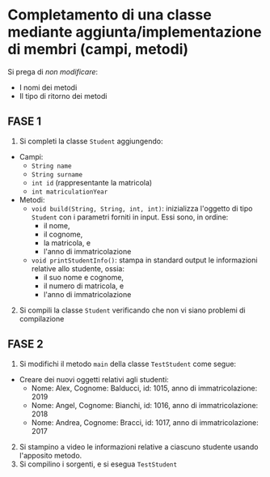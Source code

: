 # Completamento di una classe mediante aggiunta/implementazione di membri (campi, metodi)

Si prega di *non modificare*:

* I nomi dei metodi
* Il tipo di ritorno dei metodi

## FASE 1

1. Si completi la classe `Student` aggiungendo:
  * Campi:
    - `String name`
    - `String surname`
    - `int id` (rappresentante la matricola)
    - `int matriculationYear`
  * Metodi:
    - `void build(String, String, int, int)`:
      inizializza l'oggetto di tipo `Student` con i parametri forniti in input. Essi sono, in ordine:
      - il nome,
      - il cognome,
      - la matricola, e
      - l'anno di immatricolazione
    - `void printStudentInfo()`:
      stampa in standard output le informazioni relative allo studente, ossia:
      - il suo nome e cognome,
      - il numero di matricola, e
      - l'anno di immatricolazione
2. Si compili la classe `Student` verificando che non vi siano problemi di compilazione

## FASE 2

1. Si modifichi il metodo `main` della classe `TestStudent` come segue:
  - Creare dei nuovi oggetti relativi agli studenti:
      - Nome: Alex, Cognome: Balducci, id: 1015, anno di immatricolazione: 2019
      - Nome: Angel, Cognome: Bianchi, id: 1016, anno di immatricolazione: 2018
      - Nome: Andrea, Cognome: Bracci, id: 1017, anno di immatricolazione: 2017
2. Si stampino a video le informazioni relative a ciascuno studente usando l'apposito metodo.
3. Si compilino i sorgenti, e si esegua `TestStudent`
